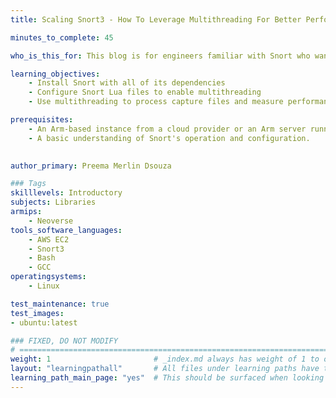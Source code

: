 ```yaml
---
title: Scaling Snort3 - How To Leverage Multithreading For Better Performance

minutes_to_complete: 45

who_is_this_for: This blog is for engineers familiar with Snort who want to enhance its performance by leveraging the benefits of multithreading.

learning_objectives: 
    - Install Snort with all of its dependencies
    - Configure Snort Lua files to enable multithreading
    - Use multithreading to process capture files and measure performance

prerequisites:
    - An Arm-based instance from a cloud provider or an Arm server running Ubuntu 20.04 or 22.04.
    - A basic understanding of Snort's operation and configuration.
    

author_primary: Preema Merlin Dsouza

### Tags
skilllevels: Introductory
subjects: Libraries
armips:
    - Neoverse
tools_software_languages:
    - AWS EC2
    - Snort3
    - Bash
    - GCC
operatingsystems:
    - Linux

test_maintenance: true
test_images:
- ubuntu:latest

### FIXED, DO NOT MODIFY
# ================================================================================
weight: 1                       # _index.md always has weight of 1 to order correctly
layout: "learningpathall"       # All files under learning paths have this same wrapper
learning_path_main_page: "yes"  # This should be surfaced when looking for related content. Only set for _index.md of learning path content.
---
```

